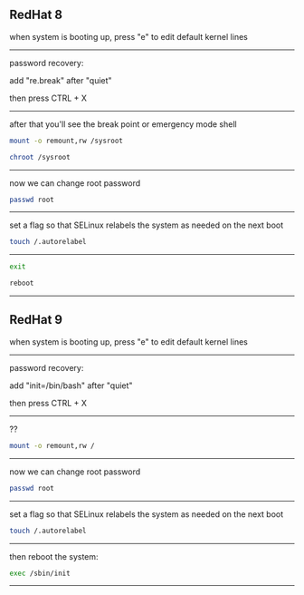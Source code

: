 
## RedHat 8

when system is booting up, press "e" to edit default kernel lines


________________________________________________________________________________________________



password recovery:

add "re.break" after "quiet"

then press CTRL + X

________________________________________________________________________________________________



after that you'll see the break point or emergency mode shell


```bash
mount -o remount,rw /sysroot
```


```bash
chroot /sysroot
```

________________________________________________________________________________________________



now we can change root password

```bash
passwd root
```

________________________________________________________________________________________________



set a flag so that SELinux relabels the system as needed on the next boot

```bash
touch /.autorelabel
```

________________________________________________________________________________________________




```bash
exit

reboot
```

________________________________________________________________________________________________



## RedHat 9


when system is booting up, press "e" to edit default kernel lines


________________________________________________________________________________________________



password recovery:

add "init=/bin/bash" after "quiet"

then press CTRL + X

________________________________________________________________________________________________


??

```bash
mount -o remount,rw /
```


________________________________________________________________________________________________


now we can change root password

```bash
passwd root
```

________________________________________________________________________________________________



set a flag so that SELinux relabels the system as needed on the next boot

```bash
touch /.autorelabel
```

________________________________________________________________________________________________

then reboot the system:


```bash
exec /sbin/init
```

________________________________________________________________________________________________

